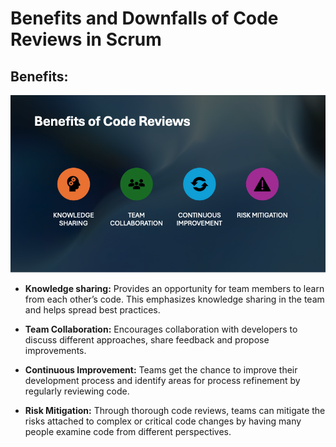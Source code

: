
# Benefits and Downfalls of Code Reviews in Scrum

## Benefits:

![alt text](Benefit.png)

- **Knowledge sharing:** Provides an opportunity for team members to learn from each other’s code. This emphasizes knowledge sharing in the team and helps spread best practices.
  
- **Team Collaboration:** Encourages collaboration with developers to discuss different approaches, share feedback and propose improvements.
  
- **Continuous Improvement:** Teams get the chance to improve their development process and identify areas for process refinement by regularly reviewing code.
  
- **Risk Mitigation:** Through thorough code reviews, teams can mitigate the risks attached to complex or critical code changes by having many people examine code from different perspectives.


